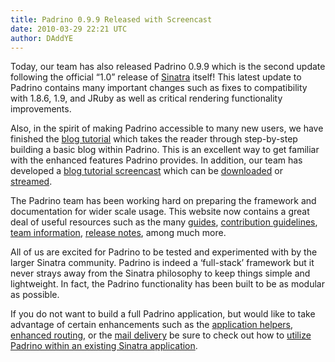 ```yaml
---
title: Padrino 0.9.9 Released with Screencast
date: 2010-03-29 22:21 UTC
author: DAddYE
---
```


Today, our team has also released Padrino 0.9.9 which is the second update following the official “1.0” release of [Sinatra](http://sinatrarb.com) itself! This latest update to Padrino contains many important changes such as fixes to compatibility with 1.8.6, 1.9, and JRuby as well as critical rendering functionality improvements.

Also, in the spirit of making Padrino accessible to many new users, we have finished the [blog tutorial](http://www.padrinorb.com/guides/blog-tutorial) which takes the reader through step-by-step building a basic blog within Padrino. This is an excellent way to get familiar with the enhanced features Padrino provides. In addition, our team has developed a [blog tutorial screencast](http://vimeo.com/10522357) which can be [downloaded](http://padrino.s3.amazonaws.com/screencast_1.mov) or [streamed](http://vimeo.com/10522357).

The Padrino team has been working hard on preparing the framework and documentation for wider scale usage. This website now contains a great deal of useful resources such as the many [guides](http://padrinorb.com/guides), [contribution guidelines](http://www.padrinorb.com/pages/contribute), [team information](http://padrinorb.com/team), [release notes](http://padrinorb.com/changes), among much more.

All of us are excited for Padrino to be tested and experimented with by the larger Sinatra community. Padrino is indeed a ‘full-stack’ framework but it never strays away from the Sinatra philosophy to keep things simple and lightweight. In fact, the Padrino functionality has been built to be as modular as possible.

If you do not want to build a full Padrino application, but would like to take advantage of certain enhancements such as the [application helpers](http://www.padrinorb.com/guides/application-helpers), [enhanced routing](http://www.padrinorb.com/guides/controllers), or the [mail delivery](http://www.padrinorb.com/guides/padrino-mailer) be sure to check out how to [utilize Padrino within an existing Sinatra application](http://www.padrinorb.com/guides/standalone-usage-in-sinatra).
